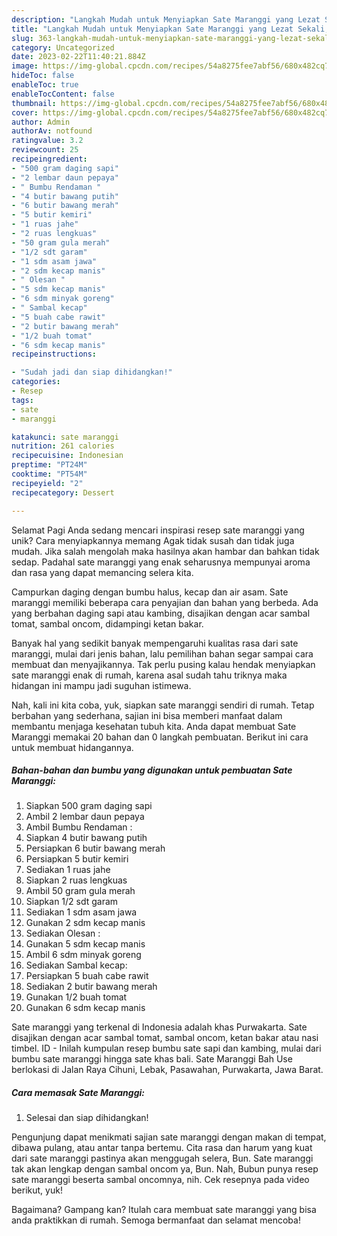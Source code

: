 ```yaml
---
description: "Langkah Mudah untuk Menyiapkan Sate Maranggi yang Lezat Sekali, Lezat"
title: "Langkah Mudah untuk Menyiapkan Sate Maranggi yang Lezat Sekali, Lezat"
slug: 363-langkah-mudah-untuk-menyiapkan-sate-maranggi-yang-lezat-sekali-lezat
category: Uncategorized
date: 2023-02-22T11:40:21.884Z
image: https://img-global.cpcdn.com/recipes/54a8275fee7abf56/680x482cq70/sate-maranggi-foto-resep-utama.jpg
hideToc: false
enableToc: true
enableTocContent: false
thumbnail: https://img-global.cpcdn.com/recipes/54a8275fee7abf56/680x482cq70/sate-maranggi-foto-resep-utama.jpg
cover: https://img-global.cpcdn.com/recipes/54a8275fee7abf56/680x482cq70/sate-maranggi-foto-resep-utama.jpg
author: Admin
authorAv: notfound
ratingvalue: 3.2
reviewcount: 25
recipeingredient:
- "500 gram daging sapi"
- "2 lembar daun pepaya"
- " Bumbu Rendaman "
- "4 butir bawang putih"
- "6 butir bawang merah"
- "5 butir kemiri"
- "1 ruas jahe"
- "2 ruas lengkuas"
- "50 gram gula merah"
- "1/2 sdt garam"
- "1 sdm asam jawa"
- "2 sdm kecap manis"
- " Olesan "
- "5 sdm kecap manis"
- "6 sdm minyak goreng"
- " Sambal kecap"
- "5 buah cabe rawit"
- "2 butir bawang merah"
- "1/2 buah tomat"
- "6 sdm kecap manis"
recipeinstructions:

- "Sudah jadi dan siap dihidangkan!"
categories:
- Resep
tags:
- sate
- maranggi

katakunci: sate maranggi 
nutrition: 261 calories
recipecuisine: Indonesian
preptime: "PT24M"
cooktime: "PT54M"
recipeyield: "2"
recipecategory: Dessert

---
```



Selamat Pagi Anda sedang mencari inspirasi resep sate maranggi yang unik? Cara menyiapkannya memang Agak tidak susah dan tidak juga mudah. Jika salah mengolah maka hasilnya akan hambar dan bahkan tidak sedap. Padahal sate maranggi yang enak seharusnya mempunyai aroma dan rasa yang dapat memancing selera kita.


Campurkan daging dengan bumbu halus, kecap dan air asam. Sate maranggi memiliki beberapa cara penyajian dan bahan yang berbeda. Ada yang berbahan daging sapi atau kambing, disajikan dengan acar sambal tomat, sambal oncom, didampingi ketan bakar.

Banyak hal yang sedikit banyak mempengaruhi kualitas rasa dari sate maranggi, mulai dari jenis bahan, lalu pemilihan bahan segar sampai cara membuat dan menyajikannya. Tak perlu pusing kalau hendak menyiapkan sate maranggi enak di rumah, karena asal sudah tahu triknya maka hidangan ini mampu jadi suguhan istimewa.


Nah, kali ini kita coba, yuk, siapkan sate maranggi sendiri di rumah. Tetap berbahan yang sederhana, sajian ini bisa memberi manfaat dalam membantu menjaga kesehatan tubuh kita. Anda dapat membuat Sate Maranggi memakai 20 bahan dan 0 langkah pembuatan. Berikut ini cara untuk membuat hidangannya.

<!--inarticleads1-->

##### Bahan-bahan dan bumbu yang digunakan untuk pembuatan Sate Maranggi:

1. Siapkan 500 gram daging sapi
1. Ambil 2 lembar daun pepaya
1. Ambil  Bumbu Rendaman :
1. Siapkan 4 butir bawang putih
1. Persiapkan 6 butir bawang merah
1. Persiapkan 5 butir kemiri
1. Sediakan 1 ruas jahe
1. Siapkan 2 ruas lengkuas
1. Ambil 50 gram gula merah
1. Siapkan 1/2 sdt garam
1. Sediakan 1 sdm asam jawa
1. Gunakan 2 sdm kecap manis
1. Sediakan  Olesan :
1. Gunakan 5 sdm kecap manis
1. Ambil 6 sdm minyak goreng
1. Sediakan  Sambal kecap:
1. Persiapkan 5 buah cabe rawit
1. Sediakan 2 butir bawang merah
1. Gunakan 1/2 buah tomat
1. Gunakan 6 sdm kecap manis


Sate maranggi yang terkenal di Indonesia adalah khas Purwakarta. Sate disajikan dengan acar sambal tomat, sambal oncom, ketan bakar atau nasi timbel. ID - Inilah kumpulan resep bumbu sate sapi dan kambing, mulai dari bumbu sate maranggi hingga sate khas bali. Sate Maranggi Bah Use berlokasi di Jalan Raya Cihuni, Lebak, Pasawahan, Purwakarta, Jawa Barat. 

<!--inarticleads2-->

##### Cara memasak Sate Maranggi:


1. Selesai dan siap dihidangkan!

Pengunjung dapat menikmati sajian sate maranggi dengan makan di tempat, dibawa pulang, atau antar tanpa bertemu. Cita rasa dan harum yang kuat dari sate maranggi pastinya akan menggugah selera, Bun. Sate maranggi tak akan lengkap dengan sambal oncom ya, Bun. Nah, Bubun punya resep sate maranggi beserta sambal oncomnya, nih. Cek resepnya pada video berikut, yuk! 

Bagaimana? Gampang kan? Itulah cara membuat sate maranggi yang bisa anda praktikkan di rumah. Semoga bermanfaat dan selamat mencoba!
